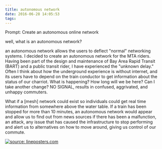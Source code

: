 ```yaml
---
title: autonomous network
date: 2016-06-28 14:05:53
tags:
---
```

Prompt: Create an autonomous online network

well, what is an autonomous network?

an autonomous network allows the users to deflect "normal" networking systems. I decided to create an autonomous network for the MTA riders.  Having been part of the design and maintenance of Bay Area Rapid Transit (BART) and a public transit rider, I have experienced the "unknown delay." Often I think about how the underground experience is without internet, and its users have  to depend on the train conductor to get information about the status of our charriot. What is happening? How long will we be here? Can I take another change? NO SIGNAL, results in confused, aggrivated, and unhappy commuters.  

What if a [mesh] network could exist so individuals could get real time information from somewhere above the water table.  If a train has been stopped for more than 10 minutes, an autonomous network would appear and allow us to find out from news sources if there has been a malfunction, an attack, any issue that has caused the infrastructure to stop performing and alert us to alternatives on how to move around, giving us control of our commute.

<a href="http://www.underconsideration.com/quipsologies/quip_images/tumblr_lv36gvRrWn1qge8fmo5_1280.jpg"><img src="http://www.underconsideration.com/quipsologies/quip_images/tumblr_lv36gvRrWn1qge8fmo5_1280.jpg" title="source: lineposters.com" /></a>
